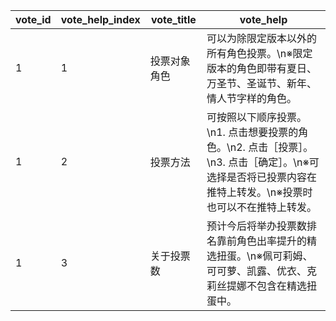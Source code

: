 |vote_id|vote_help_index|vote_title|vote_help|
| --- | --- | --- | --- |
|1|1|投票对象角色|可以为除限定版本以外的所有角色投票。\n※限定版本的角色即带有夏日、万圣节、圣诞节、新年、情人节字样的角色。|
|1|2|投票方法|可按照以下顺序投票。\n1. 点击想要投票的角色。\n2. 点击［投票］。\n3. 点击［确定］。\n※可选择是否将已投票内容在推特上转发。\n※投票时也可以不在推特上转发。|
|1|3|关于投票数|预计今后将举办投票数排名靠前角色出率提升的精选扭蛋。\n※佩可莉姆、可可萝、凯露、优衣、克莉丝提娜不包含在精选扭蛋中。|
